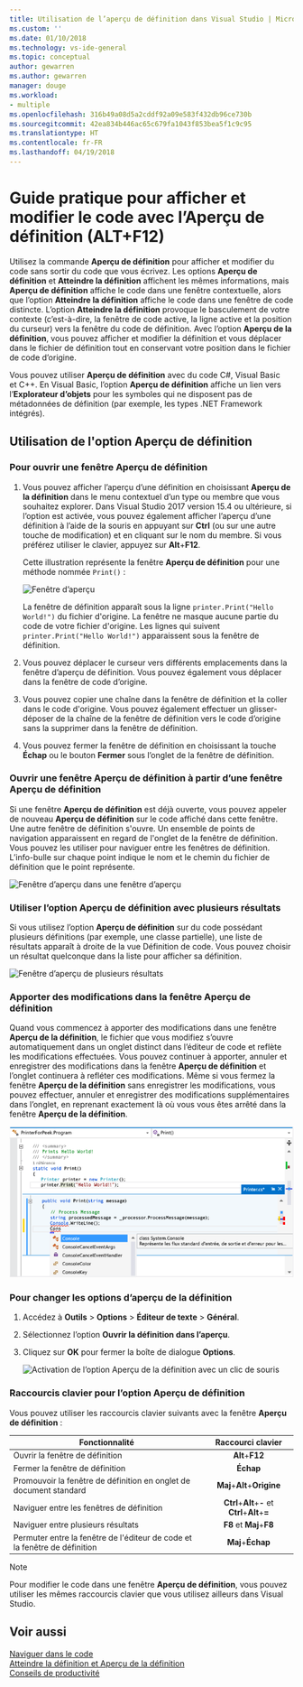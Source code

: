 ```yaml
---
title: Utilisation de l’aperçu de définition dans Visual Studio | Microsoft Docs
ms.custom: ''
ms.date: 01/10/2018
ms.technology: vs-ide-general
ms.topic: conceptual
author: gewarren
ms.author: gewarren
manager: douge
ms.workload:
- multiple
ms.openlocfilehash: 316b49a08d5a2cddf92a09e583f432db96ce730b
ms.sourcegitcommit: 42ea834b446ac65c679fa1043f853bea5f1c9c95
ms.translationtype: HT
ms.contentlocale: fr-FR
ms.lasthandoff: 04/19/2018
---
```

# <a name="how-to-view-and-edit-code-by-using-peek-definition-altf12"></a>Guide pratique pour afficher et modifier le code avec l’Aperçu de définition (ALT+F12)

Utilisez la commande **Aperçu de définition** pour afficher et modifier du code sans sortir du code que vous écrivez. Les options **Aperçu de définition** et **Atteindre la définition** affichent les mêmes informations, mais **Aperçu de définition** affiche le code dans une fenêtre contextuelle, alors que l’option **Atteindre la définition** affiche le code dans une fenêtre de code distincte. L’option **Atteindre la définition** provoque le basculement de votre contexte (c’est-à-dire, la fenêtre de code active, la ligne active et la position du curseur) vers la fenêtre du code de définition. Avec l’option **Aperçu de la définition**, vous pouvez afficher et modifier la définition et vous déplacer dans le fichier de définition tout en conservant votre position dans le fichier de code d’origine.

Vous pouvez utiliser **Aperçu de définition** avec du code C#, Visual Basic et C++. En Visual Basic, l’option **Aperçu de définition** affiche un lien vers l’**Explorateur d’objets** pour les symboles qui ne disposent pas de métadonnées de définition (par exemple, les types .NET Framework intégrés).

## <a name="working-with-peek-definition"></a>Utilisation de l'option Aperçu de définition

### <a name="to-open-a-peek-definition-window"></a>Pour ouvrir une fenêtre Aperçu de définition

1. Vous pouvez afficher l’aperçu d’une définition en choisissant **Aperçu de la définition** dans le menu contextuel d’un type ou membre que vous souhaitez explorer. Dans Visual Studio 2017 version 15.4 ou ultérieure, si l’option est activée, vous pouvez également afficher l’aperçu d’une définition à l’aide de la souris en appuyant sur **Ctrl** (ou sur une autre touche de modification) et en cliquant sur le nom du membre. Si vous préférez utiliser le clavier, appuyez sur **Alt**+**F12**.

     Cette illustration représente la fenêtre **Aperçu de définition** pour une méthode nommée `Print()` :

     ![Fenêtre d’aperçu](../ide/media/peekwindow.png "PeekWindow")

     La fenêtre de définition apparaît sous la ligne `printer.Print("Hello World!")` du fichier d'origine. La fenêtre ne masque aucune partie du code de votre fichier d'origine. Les lignes qui suivent `printer.Print("Hello World!")` apparaissent sous la fenêtre de définition.

1. Vous pouvez déplacer le curseur vers différents emplacements dans la fenêtre d’aperçu de définition. Vous pouvez également vous déplacer dans la fenêtre de code d’origine.

1. Vous pouvez copier une chaîne dans la fenêtre de définition et la coller dans le code d'origine. Vous pouvez également effectuer un glisser-déposer de la chaîne de la fenêtre de définition vers le code d’origine sans la supprimer dans la fenêtre de définition.

1. Vous pouvez fermer la fenêtre de définition en choisissant la touche **Échap** ou le bouton **Fermer** sous l’onglet de la fenêtre de définition.

### <a name="open-a-peek-definition-window-from-within-a-peek-definition-window"></a>Ouvrir une fenêtre Aperçu de définition à partir d’une fenêtre Aperçu de définition

Si une fenêtre **Aperçu de définition** est déjà ouverte, vous pouvez appeler de nouveau **Aperçu de définition** sur le code affiché dans cette fenêtre. Une autre fenêtre de définition s'ouvre. Un ensemble de points de navigation apparaissent en regard de l'onglet de la fenêtre de définition. Vous pouvez les utiliser pour naviguer entre les fenêtres de définition. L’info-bulle sur chaque point indique le nom et le chemin du fichier de définition que le point représente.

   ![Fenêtre d’aperçu dans une fenêtre d’aperçu](../ide/media/peekwithinpeek.png "PeekWithinPeek")

### <a name="peek-definition-with-multiple-results"></a>Utiliser l’option Aperçu de définition avec plusieurs résultats

Si vous utilisez l’option **Aperçu de définition** sur du code possédant plusieurs définitions (par exemple, une classe partielle), une liste de résultats apparaît à droite de la vue Définition de code. Vous pouvez choisir un résultat quelconque dans la liste pour afficher sa définition.

   ![Fenêtre d’aperçu de plusieurs résultats](../ide/media/peekmultiple.png "PeekMultiple")

### <a name="edit-inside-the-peek-definition-window"></a>Apporter des modifications dans la fenêtre Aperçu de définition

Quand vous commencez à apporter des modifications dans une fenêtre **Aperçu de la définition**, le fichier que vous modifiez s’ouvre automatiquement dans un onglet distinct dans l’éditeur de code et reflète les modifications effectuées. Vous pouvez continuer à apporter, annuler et enregistrer des modifications dans la fenêtre **Aperçu de définition** et l’onglet continuera à refléter ces modifications. Même si vous fermez la fenêtre **Aperçu de la définition** sans enregistrer les modifications, vous pouvez effectuer, annuler et enregistrer des modifications supplémentaires dans l’onglet, en reprenant exactement là où vous vous êtes arrêté dans la fenêtre **Aperçu de la définition**.

   ![Modification dans une fenêtre d’aperçu](../ide/media/peekedit.png "PeekEdit")

### <a name="to-change-options-for-peek-definition"></a>Pour changer les options d’aperçu de la définition

1. Accédez à **Outils** > **Options** > **Éditeur de texte** > **Général**.

1. Sélectionnez l’option **Ouvrir la définition dans l’aperçu**.

1. Cliquez sur **OK** pour fermer la boîte de dialogue **Options**.

   ![Activation de l’option Aperçu de la définition avec un clic de souris](../ide/media/editor_options_peek_view.png)  

### <a name="keyboard-shortcuts-for-peek-definition"></a>Raccourcis clavier pour l’option Aperçu de définition

Vous pouvez utiliser les raccourcis clavier suivants avec la fenêtre **Aperçu de définition** :

|Fonctionnalité|Raccourci clavier|
|-------------------|:-----------------------:|
|Ouvrir la fenêtre de définition|**Alt**+**F12**|
|Fermer la fenêtre de définition|**Échap**|
|Promouvoir la fenêtre de définition en onglet de document standard|**Maj**+**Alt**+**Origine**|
|Naviguer entre les fenêtres de définition|**Ctrl**+**Alt**+**-** et **Ctrl**+**Alt**+**=**|
|Naviguer entre plusieurs résultats|**F8** et **Maj**+**F8**|
|Permuter entre la fenêtre de l'éditeur de code et la fenêtre de définition|**Maj**+**Échap**|

> [!NOTE]
> Pour modifier le code dans une fenêtre **Aperçu de définition**, vous pouvez utiliser les mêmes raccourcis clavier que vous utilisez ailleurs dans Visual Studio.

## <a name="see-also"></a>Voir aussi

[Naviguer dans le code](../ide/navigating-code.md)  
[Atteindre la définition et Aperçu de la définition](../ide/go-to-and-peek-definition.md)  
[Conseils de productivité](../ide/productivity-tips-for-visual-studio.md)
